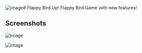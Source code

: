![image](https://github.com/ekaramustafa/Flappy-Bird-Up/assets/77796622/8703a0f9-79bd-4bb9-acc0-f846f7c8900c)# Flappy Bird Up!
Flappy Bird Game with new features!

## Screenshots

![image](https://github.com/ekaramustafa/Flappy-Bird-Up/assets/77796622/72f35135-4b42-4308-a7a5-92352eae5594)

![image](https://github.com/ekaramustafa/Flappy-Bird-Up/assets/77796622/1587ca2e-a282-4c45-b857-678d433b2f22)
